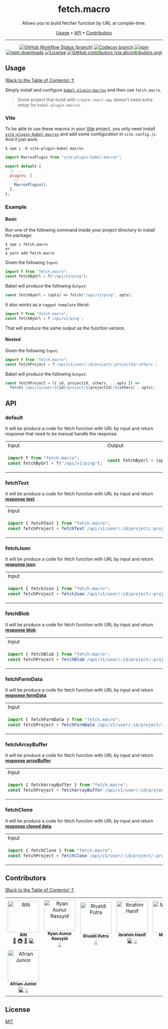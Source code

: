 <div align="center">
<h1 id="toc">fetch.macro</h1>
<p>Allows you to build fetcher function by URL at compile-time.</p>

<p align="center">
  <a href="#usage">Usage</a>  • 
  <a href="#api">API</a>  • 
  <a href="#contributors">Contributors</a> 
</p>

</div>

---

<div align="center">

<!-- prettier-ignore-start -->

[![GitHub Workflow Status (branch)](https://img.shields.io/github/workflow/status/r17x/fetch.macro/release/main)](https://github.com/r17x/fetch.macro/actions/workflows/release.yml?query=branch%3Amain+)
[![Codecov branch](https://img.shields.io/codecov/c/github/r17x/fetch.macro/main)](https://app.codecov.io/gh/r17x/fetch.macro)
[![npm](https://img.shields.io/npm/v/fetch.macro)](https://www.npmjs.com/package/fetch.macro/v/latest)
[![npm downloads](https://img.shields.io/npm/dw/fetch.macro)](https://www.npmjs.com/package/fetch.macro/v/latest)
[![License](https://img.shields.io/github/license/r17x/fetch.macro)](https://github.com/r17x/fetch.macro/blob/main/LICENSE)
[![GitHub contributors (via allcontributors.org)](https://img.shields.io/github/all-contributors/r17x/fetch.macro/main)](https://github.com/r17x/fetch.macro#contributors)

<!-- prettier-ignore-end -->

</div>

## Usage

[\[Back to the Table of Contents\] ↑](#toc)

Simply install and configure [`babel-plugin-macros`](https://github.com/kentcdodds/babel-plugin-macros) and then use `fetch.macro`.

> Some project that build with `create-react-app` doesn't need extra setup for `babel-plugin-macros`.

### Vite

To be able to use these macros in your [Vite](https://vitejs.dev/) project, you only need install [`vite-plugin-babel-macros`](https://github.com/itsMapleLeaf/vite-plugin-babel-macros) and add some configuration in `vite.config.js`. And it just work.

    $ npm i -D vite-plugin-babel-macros

```js
import MacrosPlugin from "vite-plugin-babel-macros";

export default {
  // ...
  plugins: [
    // ...
    MacrosPlugin(),
  ],
};
```

### Example

#### Basic

Run one of the following command inside your project directory to install the package:

    $ npm i fetch.macro
    or
    $ yarn add fetch.macro

Given the following `Input`:

```javascript
import f from "fetch.macro";
const fetchByUrl = f("/api/v1/ping");
```

Babel will produce the following `Output`:

```javascript
const fetchByUrl = (opts) => fetch("/api/v1/ping", opts);
```

It also works as a `tagged template` literal:

```javascript
import f from "fetch.macro";
const fetchByUrl = f`/api/v1/ping`;
```

That will produce the same output as the function version.

#### Nested

Given the following `Input`:

```javascript
import f from "fetch.macro";
const fetchProject = f`/api/v1/user/:id/project/:projectId/:others`;
```

Babel will produce the following `Output`:

```javascript
const fetchProject = ({ id, projectId, others, ...opts }) =>
  fetch(`/api/v1/user/${id}/project/${projectId}/${others}`, opts);
```

## API

### default

It will be produce a code for fetch function with URL by input and return response that need to be manual handle the response.

<table>
<tr>
<td>Input</td>
<td>Output</td>
</tr>
<tr>
<td>

```javascript
import f from "fetch.macro";
const fetchByUrl = f("/api/v1/ping");
```

</td>

<td>

```javascript
const fetchByUrl = (opts) => fetch("/api/v1/ping", opts);
```

</td>
</tr>
</table>

### fetchText

It will be produce a code for fetch function with URL by input and return [**response text**](https://webidl.spec.whatwg.org/#idl-USVString).

<table>
<tr>
<td>Input</td>
<td>Output</td>
</tr>
<tr>
<td>

```javascript
import { fetchText } from "fetch.macro";
const fetchProject = fetchText`/api/v1/user/:id/project/:projectId/:others`;
```

</td>

<td>

```javascript
const fetchProject = ({ id, projectId, others, ...opts }) =>
  fetch(`/api/v1/user/${id}/project/${projectId}/${others}`, opts).then((r) => r.text());
```

</td>
</tr>
</table>

### fetchJson

It will be produce a code for fetch function with URL by input and return [**response json**](https://fetch.spec.whatwg.org/#dom-body-json).

<table>
<tr>
<td>Input</td>
<td>Output</td>
</tr>
<tr>
<td>

```javascript
import { fetchJson } from "fetch.macro";
const fetchProject = fetchJson`/api/v1/user/:id/project/:projectId/:others`;
```

</td>

<td>

```javascript
const fetchProject = ({ id, projectId, others, ...opts }) =>
  fetch(`/api/v1/user/${id}/project/${projectId}/${others}`, opts).then((r) => r.json());
```

</td>
</tr>
</table>

### fetchBlob

It will be produce a code for fetch function with URL by input and return [**response blob**](https://fetch.spec.whatwg.org/#dom-body-blob).

<table>
<tr>
<td>Input</td>
<td>Output</td>
</tr>
<tr>
<td>

```javascript
import { fetchBlob } from "fetch.macro";
const fetchProject = fetchBlob`/api/v1/user/:id/project/:projectId/:others`;
```

</td>

<td>

```javascript
const fetchProject = ({ id, projectId, others, ...opts }) =>
  fetch(`/api/v1/user/${id}/project/${projectId}/${others}`, opts).then((r) => r.blob());
```

</td>
</tr>
</table>

### fetchFormData

It will be produce a code for fetch function with URL by input and return [**response formData**](https://fetch.spec.whatwg.org/#dom-body-formdata).

<table>
<tr>
<td>Input</td>
<td>Output</td>
</tr>
<tr>
<td>

```javascript
import { fetchFormData } from "fetch.macro";
const fetchProject = fetchFormData`/api/v1/user/:id/project/:projectId/:others`;
```

</td>

<td>

```javascript
const fetchProject = ({ id, projectId, others, ...opts }) =>
  fetch(`/api/v1/user/${id}/project/${projectId}/${others}`, opts).then((r) => r.formData());
```

</td>
</tr>
</table>

### fetchArrayBuffer

It will be produce a code for fetch function with URL by input and return [**response arrayBuffer**](https://fetch.spec.whatwg.org/#dom-body-arraybuffer).

<table>
<tr>
<td>Input</td>
<td>Output</td>
</tr>
<tr>
<td>

```javascript
import { fetchArrayBuffer } from "fetch.macro";
const fetchProject = fetchArrayBuffer`/api/v1/user/:id/project/:projectId/:others`;
```

</td>

<td>

```javascript
const fetchProject = ({ id, projectId, others, ...opts }) =>
  fetch(`/api/v1/user/${id}/project/${projectId}/${others}`, opts).then((r) => r.arrayBuffer());
```

</td>
</tr>
</table>

### fetchClone

It will be produce a code for fetch function with URL by input and return [**response cloned data**](https://developer.mozilla.org/en-US/docs/Web/API/Response/clone).

<table>
<tr>
<td>Input</td>
<td>Output</td>
</tr>
<tr>
<td>

```javascript
import { fetchClone } from "fetch.macro";
const fetchProject = fetchClone`/api/v1/user/:id/project/:projectId/:others`;
```

</td>

<td>

```javascript
const fetchProject = ({ id, projectId, others, ...opts }) =>
  fetch(`/api/v1/user/${id}/project/${projectId}/${others}`, opts).then((r) => r.clone());
```

</td>
</tr>
</table>

## Contributors

[\[Back to the Table of Contents\] ↑](#toc)

<!-- ALL-CONTRIBUTORS-LIST:START - Do not remove or modify this section -->
<!-- prettier-ignore-start -->
<!-- markdownlint-disable -->
<table>
  <tbody>
    <tr>
      <td align="center"><a href="https://rin.rocks"><img src="https://avatars.githubusercontent.com/u/16365952?v=4?s=100" width="100px;" alt="RiN"/><br /><sub><b>RiN</b></sub></a><br /><a href="#ideas-r17x" title="Ideas, Planning, & Feedback">🤔</a> <a href="#infra-r17x" title="Infrastructure (Hosting, Build-Tools, etc)">🚇</a> <a href="#tool-r17x" title="Tools">🔧</a> <a href="https://github.com/r17x/fetch.macro/commits?author=r17x" title="Code">💻</a></td>
      <td align="center"><a href="https://blog.nyan.my.id"><img src="https://avatars.githubusercontent.com/u/24630806?v=4?s=100" width="100px;" alt="Ryan Aunur Rassyid"/><br /><sub><b>Ryan Aunur Rassyid</b></sub></a><br /><a href="#example-nyancodeid" title="Examples">💡</a></td>
      <td align="center"><a href="https://vadhe.dev/"><img src="https://avatars.githubusercontent.com/u/36479850?v=4?s=100" width="100px;" alt="Rivaldi Putra"/><br /><sub><b>Rivaldi Putra</b></sub></a><br /><a href="#example-vadhe" title="Examples">💡</a></td>
      <td align="center"><a href="https://liostech.id"><img src="https://avatars.githubusercontent.com/u/30402431?v=4?s=100" width="100px;" alt="Ibrahim Hanif"/><br /><sub><b>Ibrahim Hanif</b></sub></a><br /><a href="https://github.com/r17x/fetch.macro/commits?author=ibrahim4529" title="Code">💻</a> <a href="#example-ibrahim4529" title="Examples">💡</a></td>
      <td align="center"><a href="https://lazycatlabs.com"><img src="https://avatars.githubusercontent.com/u/1531684?v=4?s=100" width="100px;" alt="Mudassir"/><br /><sub><b>Mudassir</b></sub></a><br /><a href="https://github.com/r17x/fetch.macro/commits?author=Lzyct" title="Code">💻</a> <a href="#example-Lzyct" title="Examples">💡</a></td>
      <td align="center"><a href="http://mupinnn.github.io"><img src="https://avatars.githubusercontent.com/u/46535277?v=4?s=100" width="100px;" alt="Ahmad Muwaffaq"/><br /><sub><b>Ahmad Muwaffaq</b></sub></a><br /><a href="https://github.com/r17x/fetch.macro/commits?author=mupinnn" title="Code">💻</a> <a href="#example-mupinnn" title="Examples">💡</a></td>
      <td align="center"><a href="http://abdmmar.com"><img src="https://avatars.githubusercontent.com/u/50788123?v=4?s=100" width="100px;" alt="Abdullah Ammar"/><br /><sub><b>Abdullah Ammar</b></sub></a><br /><a href="https://github.com/r17x/fetch.macro/commits?author=abdmmar" title="Code">💻</a> <a href="#example-abdmmar" title="Examples">💡</a></td>
    </tr>
    <tr>
      <td align="center"><a href="https://afrianjunior.github.io"><img src="https://avatars.githubusercontent.com/u/13098072?v=4?s=100" width="100px;" alt="Afrian Junior"/><br /><sub><b>Afrian Junior</b></sub></a><br /><a href="https://github.com/r17x/fetch.macro/commits?author=afrianjunior" title="Code">💻</a> <a href="#example-afrianjunior" title="Examples">💡</a></td>
    </tr>
  </tbody>
</table>

<!-- markdownlint-restore -->
<!-- prettier-ignore-end -->

<!-- ALL-CONTRIBUTORS-LIST:END -->

## License

[MIT](./LICENSE)
